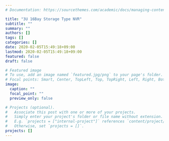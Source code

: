 ```yaml
---
# Documentation: https://sourcethemes.com/academic/docs/managing-content/

title: "3U 16Bay Storage Type NVR"
subtitle: ""
summary: ""
authors: []
tags: []
categories: []
date: 2020-02-05T15:49:18+09:00
lastmod: 2020-02-05T15:49:18+09:00
featured: false
draft: false

# Featured image
# To use, add an image named `featured.jpg/png` to your page's folder.
# Focal points: Smart, Center, TopLeft, Top, TopRight, Left, Right, BottomLeft, Bottom, BottomRight.
image:
  caption: ""
  focal_point: ""
  preview_only: false

# Projects (optional).
#   Associate this post with one or more of your projects.
#   Simply enter your project's folder or file name without extension.
#   E.g. `projects = ["internal-project"]` references `content/project/deep-learning/index.md`.
#   Otherwise, set `projects = []`.
projects: []
---
```

